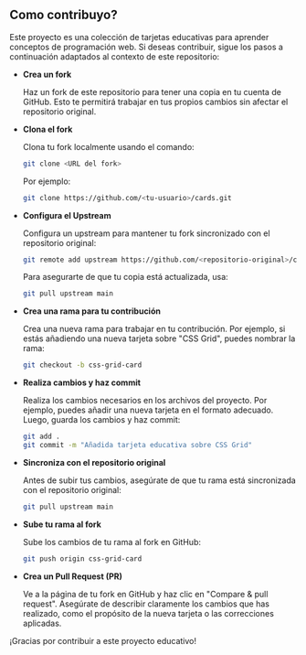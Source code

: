 ## Como contribuyo?
Este proyecto es una colección de tarjetas educativas para aprender conceptos de programación web. Si deseas contribuir, sigue los pasos a continuación adaptados al contexto de este repositorio:

- **Crea un fork**

    Haz un fork de este repositorio para tener una copia en tu cuenta de GitHub. Esto te permitirá trabajar en tus propios cambios sin afectar el repositorio original.

- **Clona el fork**

    Clona tu fork localmente usando el comando:  
    ```bash
    git clone <URL del fork>
    ```  
    Por ejemplo:  
    ```bash
    git clone https://github.com/<tu-usuario>/cards.git
    ```

- **Configura el Upstream**

    Configura un upstream para mantener tu fork sincronizado con el repositorio original:  
    ```bash
    git remote add upstream https://github.com/<repositorio-original>/cards.git
    ```  
    Para asegurarte de que tu copia está actualizada, usa:  
    ```bash
    git pull upstream main
    ```

- **Crea una rama para tu contribución**

    Crea una nueva rama para trabajar en tu contribución. Por ejemplo, si estás añadiendo una nueva tarjeta sobre "CSS Grid", puedes nombrar la rama:  
    ```bash
    git checkout -b css-grid-card
    ```

- **Realiza cambios y haz commit**

    Realiza los cambios necesarios en los archivos del proyecto. Por ejemplo, puedes añadir una nueva tarjeta en el formato adecuado. Luego, guarda los cambios y haz commit:  
    ```bash
    git add .
    git commit -m "Añadida tarjeta educativa sobre CSS Grid"
    ```

- **Sincroniza con el repositorio original**

    Antes de subir tus cambios, asegúrate de que tu rama está sincronizada con el repositorio original:  
    ```bash
    git pull upstream main
    ```

- **Sube tu rama al fork**

    Sube los cambios de tu rama al fork en GitHub:  
    ```bash
    git push origin css-grid-card
    ```

- **Crea un Pull Request (PR)**

    Ve a la página de tu fork en GitHub y haz clic en "Compare & pull request". Asegúrate de describir claramente los cambios que has realizado, como el propósito de la nueva tarjeta o las correcciones aplicadas.  

¡Gracias por contribuir a este proyecto educativo!
